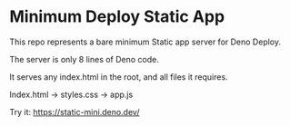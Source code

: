 # Minimum Deploy Static App

This repo represents a bare minimum Static app server for Deno Deploy.

The server is only 8 lines of Deno code.

It serves any index.html in the root, and all files it requires.

Index.html -> styles.css -> app.js

Try it:
https://static-mini.deno.dev/